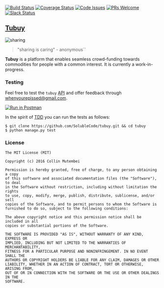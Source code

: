 [![Build Status](https://travis-ci.org/SolubleCode/tubuy.svg?branch=master)](https://travis-ci.org/SolubleCode/tubuy)
[![Coverage Status](https://coveralls.io/repos/github/SolubleCode/tubuy/badge.svg?branch=develop)](https://coveralls.io/github/SolubleCode/tubuy?branch=develop)
[![Code Issues](https://www.quantifiedcode.com/api/v1/project/69c35832d6df484cb4150bd036a4fa7d/badge.svg)](https://www.quantifiedcode.com/app/project/69c35832d6df484cb4150bd036a4fa7d)
[![PRs Welcome](https://img.shields.io/badge/PRs-welcome-brightgreen.svg)](http://makeapullrequest.com)
[![Slack Status](https://solublecode-slack.herokuapp.com/badge.svg)](https://solublecode-slack.herokuapp.com)

## [Tubuy](http://docs.tubuy.apiary.io/)


![sharing](https://cdn.rawgit.com/andela-cmutembei/nunua/master/static/images/sharing.gif)

> "sharing is caring" - anonymous``


**Tubuy** is a platform that enables seamless crowd-funding towards commodities for people with a common interest. It is currently a work-in-progress.

### Testing

Feel free to test the `tubuy` [API](http://docs.tubuy.apiary.io/) and offer feedback through <whenyourepissed@gmail.com>.


[![Run in Postman](https://run.pstmn.io/button.svg)](https://app.getpostman.com/run-collection/7f0aa338aa2fdcdd9866#?env%5Btubuy-heroku%5D=W3sia2V5IjoidHVidXlfdXJsIiwidmFsdWUiOiJ0dWJ1eS5oZXJva3VhcHAuY29tIiwidHlwZSI6InRleHQiLCJlbmFibGVkIjp0cnVlfSx7ImtleSI6Imp3dF90b2tlbiIsInZhbHVlIjoiIiwidHlwZSI6InRleHQiLCJlbmFibGVkIjp0cnVlfV0=)

In the spirit of [TDD](http://www.obeythetestinggoat.com/) you can run the tests as follows:

```shell
$ git clone https://github.com/SolubleCode/tubuy.git && cd tubuy
$ python manage.py test
```

### License
```
The MIT License (MIT)

Copyright (c) 2016 Collin Mutembei

Permission is hereby granted, free of charge, to any person obtaining a copy
of this software and associated documentation files (the "Software"), to deal
in the Software without restriction, including without limitation the rights
to use, copy, modify, merge, publish, distribute, sublicense, and/or sell
copies of the Software, and to permit persons to whom the Software is
furnished to do so, subject to the following conditions:

The above copyright notice and this permission notice shall be included in all
copies or substantial portions of the Software.

THE SOFTWARE IS PROVIDED "AS IS", WITHOUT WARRANTY OF ANY KIND, EXPRESS OR
IMPLIED, INCLUDING BUT NOT LIMITED TO THE WARRANTIES OF MERCHANTABILITY,
FITNESS FOR A PARTICULAR PURPOSE AND NONINFRINGEMENT. IN NO EVENT SHALL THE
AUTHORS OR COPYRIGHT HOLDERS BE LIABLE FOR ANY CLAIM, DAMAGES OR OTHER
LIABILITY, WHETHER IN AN ACTION OF CONTRACT, TORT OR OTHERWISE, ARISING FROM,
OUT OF OR IN CONNECTION WITH THE SOFTWARE OR THE USE OR OTHER DEALINGS IN THE
SOFTWARE.
```
